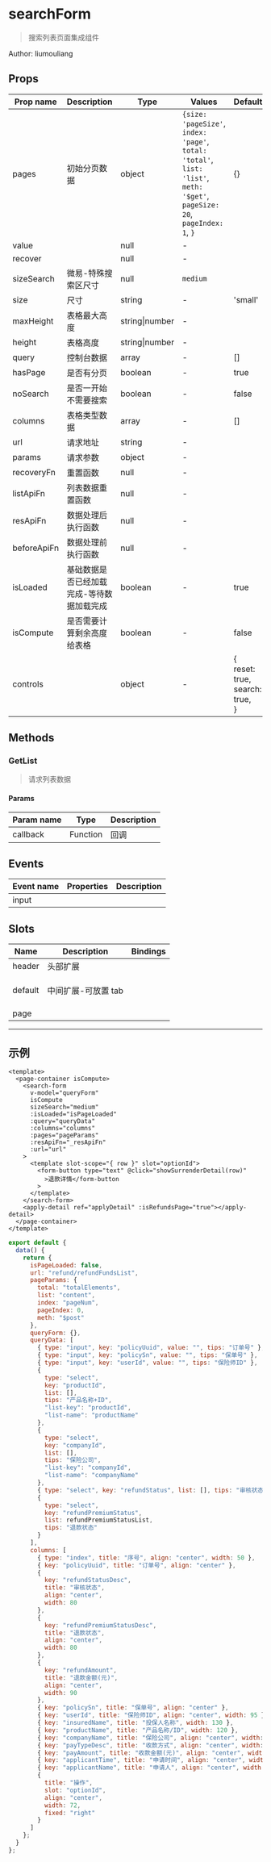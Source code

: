 # searchForm

> 搜索列表页面集成组件

Author: liumouliang

## Props

| Prop name   | Description                               | Type           | Values                                                                                                                      | Default                                      |
| ----------- | ----------------------------------------- | -------------- | --------------------------------------------------------------------------------------------------------------------------- | -------------------------------------------- |
| pages       | 初始分页数据                              | object         | `{size: 'pageSize'`, `index: 'page'`, `total: 'total'`, `list: 'list'`, `meth: '$get'`, `pageSize: 20`, `pageIndex: 1`, `}` | {}                                           |
| value       |                                           | null           | -                                                                                                                           |                                              |
| recover     |                                           | null           | -                                                                                                                           |                                              |
| sizeSearch  | 微易-特殊搜索区尺寸                       | null           | `medium`                                                                                                                    |                                              |
| size        | 尺寸                                      | string         | -                                                                                                                           | 'small'                                      |
| maxHeight   | 表格最大高度                              | string\|number | -                                                                                                                           |                                              |
| height      | 表格高度                                  | string\|number | -                                                                                                                           |                                              |
| query       | 控制台数据                                | array          | -                                                                                                                           | []                                           |
| hasPage     | 是否有分页                                | boolean        | -                                                                                                                           | true                                         |
| noSearch    | 是否一开始不需要搜索                      | boolean        | -                                                                                                                           | false                                        |
| columns     | 表格类型数据                              | array          | -                                                                                                                           | []                                           |
| url         | 请求地址                                  | string         | -                                                                                                                           |                                              |
| params      | 请求参数                                  | object         | -                                                                                                                           |                                              |
| recoveryFn  | 重置函数                                  | null           | -                                                                                                                           |                                              |
| listApiFn   | 列表数据重置函数                          | null           | -                                                                                                                           |                                              |
| resApiFn    | 数据处理后执行函数                        | null           | -                                                                                                                           |                                              |
| beforeApiFn | 数据处理前执行函数                        | null           | -                                                                                                                           |                                              |
| isLoaded    | 基础数据是否已经加载完成-等待数据加载完成 | boolean        | -                                                                                                                           | true                                         |
| isCompute   | 是否需要计算剩余高度给表格                | boolean        | -                                                                                                                           | false                                        |
| controls    |                                           | object         | -                                                                                                                           | {<br/> reset: true,<br/> search: true,<br/>} |

## Methods

### GetList

> 请求列表数据

#### Params

| Param name | Type     | Description |
| ---------- | -------- | ----------- |
| callback   | Function | 回调        |

## Events

| Event name | Properties | Description |
| ---------- | ---------- | ----------- |
| input      |            |

## Slots

| Name    | Description         | Bindings        |
| ------- | ------------------- | --------------- |
| header  | 头部扩展            |                 |
| default | 中间扩展-可放置 tab | <br/><br/><br/> |
| page    |                     |                 |

---

## 示例

```vue
<template>
  <page-container isCompute>
    <search-form
      v-model="queryForm"
      isCompute
      sizeSearch="medium"
      :isLoaded="isPageLoaded"
      :query="queryData"
      :columns="columns"
      :pages="pageParams"
      :resApiFn="_resApiFn"
      :url="url"
    >
      <template slot-scope="{ row }" slot="optionId">
        <form-button type="text" @click="showSurrenderDetail(row)"
          >退款详情</form-button
        >
      </template>
    </search-form>
    <apply-detail ref="applyDetail" :isRefundsPage="true"></apply-detail>
  </page-container>
</template>
```

```js
export default {
  data() {
    return {
      isPageLoaded: false,
      url: "refund/refundFundsList",
      pageParams: {
        total: "totalElements",
        list: "content",
        index: "pageNum",
        pageIndex: 0,
        meth: "$post"
      },
      queryForm: {},
      queryData: [
        { type: "input", key: "policyUuid", value: "", tips: "订单号" },
        { type: "input", key: "policySn", value: "", tips: "保单号" },
        { type: "input", key: "userId", value: "", tips: "保险师ID" },
        {
          type: "select",
          key: "productId",
          list: [],
          tips: "产品名称+ID",
          "list-key": "productId",
          "list-name": "productName"
        },
        {
          type: "select",
          key: "companyId",
          list: [],
          tips: "保险公司",
          "list-key": "companyId",
          "list-name": "companyName"
        },
        { type: "select", key: "refundStatus", list: [], tips: "审核状态" },
        {
          type: "select",
          key: "refundPremiumStatus",
          list: refundPremiumStatusList,
          tips: "退款状态"
        }
      ],
      columns: [
        { type: "index", title: "序号", align: "center", width: 50 },
        { key: "policyUuid", title: "订单号", align: "center" },
        {
          key: "refundStatusDesc",
          title: "审核状态",
          align: "center",
          width: 80
        },
        {
          key: "refundPremiumStatusDesc",
          title: "退款状态",
          align: "center",
          width: 80
        },
        {
          key: "refundAmount",
          title: "退款金额(元)",
          align: "center",
          width: 90
        },
        { key: "policySn", title: "保单号", align: "center" },
        { key: "userId", title: "保险师ID", align: "center", width: 95 },
        { key: "insuredName", title: "投保人名称", width: 130 },
        { key: "productName", title: "产品名称/ID", width: 120 },
        { key: "companyName", title: "保险公司", align: "center", width: 80 },
        { key: "payTypeDesc", title: "收款方式", align: "center", width: 100 },
        { key: "payAmount", title: "收款金额(元)", align: "center", width: 90 },
        { key: "applicantTime", title: "申请时间", align: "center", width: 84 },
        { key: "applicantName", title: "申请人", align: "center", width: 84 },
        {
          title: "操作",
          slot: "optionId",
          align: "center",
          width: 72,
          fixed: "right"
        }
      ]
    };
  }
};
```

